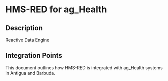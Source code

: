 # HMS-RED for ag_Health

## Description

Reactive Data Engine

## Integration Points

This document outlines how HMS-RED is integrated with ag_Health systems in Antigua and Barbuda.
